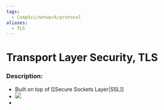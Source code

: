 ```yaml
---
tags:
  - CompSci/network/protocol
aliases:
  - TLS
---
```

# Transport Layer Security, TLS
### Description:
- Built on top of [[Secure Sockets Layer|SSL]]
- ![](https://www.stg.ssl.com/wp-content/uploads/2023/09/SSLTLS-Handshake-600x600.png)
- 